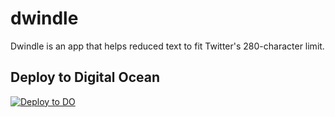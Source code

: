 # dwindle

Dwindle is an app that helps reduced text to fit Twitter's 280-character limit.

## Deploy to Digital Ocean

[![Deploy to DO](https://mp-assets1.sfo2.digitaloceanspaces.com/deploy-to-do/do-btn-blue.svg)](https://cloud.digitalocean.com/apps/new?repo=https://github.com/alvaromontoro/dwindled/tree/main)
